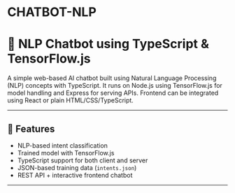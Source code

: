 # CHATBOT-NLP
# 🤖 NLP Chatbot using TypeScript & TensorFlow.js

A simple web-based AI chatbot built using Natural Language Processing (NLP) concepts with TypeScript. It runs on Node.js using TensorFlow.js for model handling and Express for serving APIs. Frontend can be integrated using React or plain HTML/CSS/TypeScript.

---

## 🚀 Features

- NLP-based intent classification
- Trained model with TensorFlow.js
- TypeScript support for both client and server
- JSON-based training data (`intents.json`)
- REST API + interactive frontend chatbot

---
